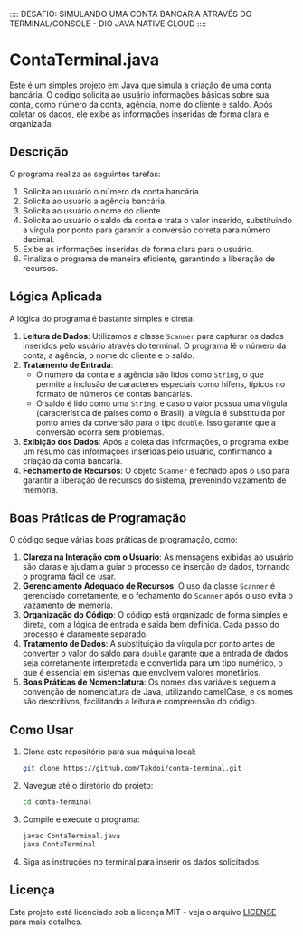 :::: DESAFIO: SIMULANDO UMA CONTA BANCÁRIA ATRAVÉS DO TERMINAL/CONSOLE - DIO JAVA NATIVE CLOUD ::::

# ContaTerminal.java

Este é um simples projeto em Java que simula a criação de uma conta bancária. O código solicita ao usuário informações básicas sobre sua conta, como número da conta, agência, nome do cliente e saldo. Após coletar os dados, ele exibe as informações inseridas de forma clara e organizada.

## Descrição

O programa realiza as seguintes tarefas:
1. Solicita ao usuário o número da conta bancária.
2. Solicita ao usuário a agência bancária.
3. Solicita ao usuário o nome do cliente.
4. Solicita ao usuário o saldo da conta e trata o valor inserido, substituindo a vírgula por ponto para garantir a conversão correta para número decimal.
5. Exibe as informações inseridas de forma clara para o usuário.
6. Finaliza o programa de maneira eficiente, garantindo a liberação de recursos.

## Lógica Aplicada

A lógica do programa é bastante simples e direta:

1. **Leitura de Dados**: Utilizamos a classe `Scanner` para capturar os dados inseridos pelo usuário através do terminal. O programa lê o número da conta, a agência, o nome do cliente e o saldo.
2. **Tratamento de Entrada**: 
   - O número da conta e a agência são lidos como `String`, o que permite a inclusão de caracteres especiais como hífens, típicos no formato de números de contas bancárias.
   - O saldo é lido como uma `String`, e caso o valor possua uma vírgula (característica de países como o Brasil), a vírgula é substituída por ponto antes da conversão para o tipo `double`. Isso garante que a conversão ocorra sem problemas.
3. **Exibição dos Dados**: Após a coleta das informações, o programa exibe um resumo das informações inseridas pelo usuário, confirmando a criação da conta bancária.
4. **Fechamento de Recursos**: O objeto `Scanner` é fechado após o uso para garantir a liberação de recursos do sistema, prevenindo vazamento de memória.

## Boas Práticas de Programação

O código segue várias boas práticas de programação, como:

1. **Clareza na Interação com o Usuário**: As mensagens exibidas ao usuário são claras e ajudam a guiar o processo de inserção de dados, tornando o programa fácil de usar.
2. **Gerenciamento Adequado de Recursos**: O uso da classe `Scanner` é gerenciado corretamente, e o fechamento do `Scanner` após o uso evita o vazamento de memória.
3. **Organização do Código**: O código está organizado de forma simples e direta, com a lógica de entrada e saída bem definida. Cada passo do processo é claramente separado.
4. **Tratamento de Dados**: A substituição da vírgula por ponto antes de converter o valor do saldo para `double` garante que a entrada de dados seja corretamente interpretada e convertida para um tipo numérico, o que é essencial em sistemas que envolvem valores monetários.
5. **Boas Práticas de Nomenclatura**: Os nomes das variáveis seguem a convenção de nomenclatura de Java, utilizando camelCase, e os nomes são descritivos, facilitando a leitura e compreensão do código.

## Como Usar

1. Clone este repositório para sua máquina local:
   ```bash
   git clone https://github.com/Takdoi/conta-terminal.git
   ```

2. Navegue até o diretório do projeto:
   ```bash
   cd conta-terminal
   ```

3. Compile e execute o programa:
   ```bash
   javac ContaTerminal.java
   java ContaTerminal
   ```

4. Siga as instruções no terminal para inserir os dados solicitados.

## Licença

Este projeto está licenciado sob a licença MIT - veja o arquivo [LICENSE](LICENSE) para mais detalhes.
```
